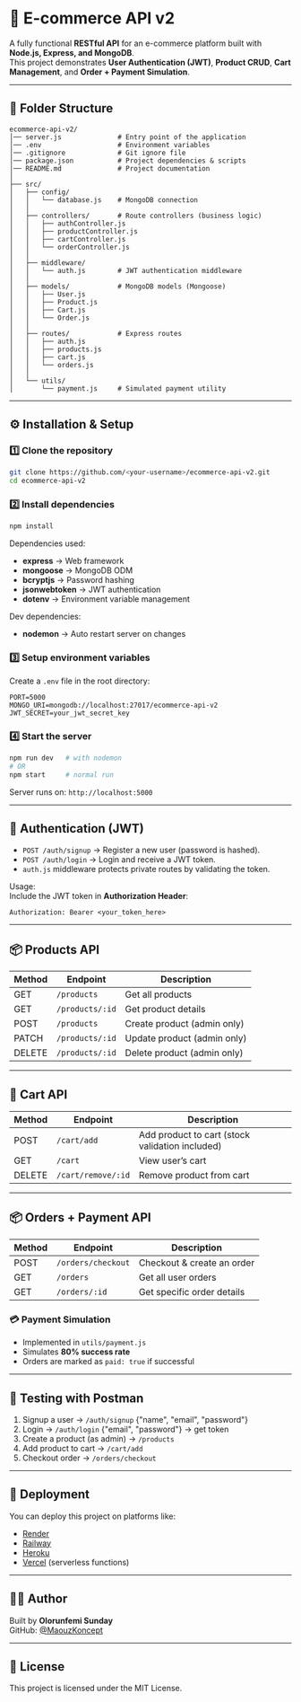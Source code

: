 # 🛒 E-commerce API v2

A fully functional **RESTful API** for an e-commerce platform built with **Node.js, Express, and MongoDB**.  
This project demonstrates **User Authentication (JWT)**, **Product CRUD**, **Cart Management**, and **Order + Payment Simulation**.

---

## 📂 Folder Structure

```
ecommerce-api-v2/
│── server.js              # Entry point of the application
│── .env                   # Environment variables
│── .gitignore             # Git ignore file
│── package.json           # Project dependencies & scripts
│── README.md              # Project documentation
│
├── src/
│   ├── config/
│   │   └── database.js    # MongoDB connection
│   │
│   ├── controllers/       # Route controllers (business logic)
│   │   ├── authController.js
│   │   ├── productController.js
│   │   ├── cartController.js
│   │   └── orderController.js
│   │
│   ├── middleware/
│   │   └── auth.js        # JWT authentication middleware
│   │
│   ├── models/            # MongoDB models (Mongoose)
│   │   ├── User.js
│   │   ├── Product.js
│   │   ├── Cart.js
│   │   └── Order.js
│   │
│   ├── routes/            # Express routes
│   │   ├── auth.js
│   │   ├── products.js
│   │   ├── cart.js
│   │   └── orders.js
│   │
│   └── utils/
│       └── payment.js     # Simulated payment utility
```

---

## ⚙️ Installation & Setup

### 1️⃣ Clone the repository

```bash
git clone https://github.com/<your-username>/ecommerce-api-v2.git
cd ecommerce-api-v2
```

### 2️⃣ Install dependencies

```bash
npm install
```

Dependencies used:

- **express** → Web framework
- **mongoose** → MongoDB ODM
- **bcryptjs** → Password hashing
- **jsonwebtoken** → JWT authentication
- **dotenv** → Environment variable management

Dev dependencies:

- **nodemon** → Auto restart server on changes

### 3️⃣ Setup environment variables

Create a `.env` file in the root directory:

```
PORT=5000
MONGO_URI=mongodb://localhost:27017/ecommerce-api-v2
JWT_SECRET=your_jwt_secret_key
```

### 4️⃣ Start the server

```bash
npm run dev   # with nodemon
# OR
npm start     # normal run
```

Server runs on: `http://localhost:5000`

---

## 🔑 Authentication (JWT)

- `POST /auth/signup` → Register a new user (password is hashed).
- `POST /auth/login` → Login and receive a JWT token.
- `auth.js` middleware protects private routes by validating the token.

Usage:  
Include the JWT token in **Authorization Header**:

```
Authorization: Bearer <your_token_here>
```

---

## 📦 Products API

| Method | Endpoint        | Description                 |
| ------ | --------------- | --------------------------- |
| GET    | `/products`     | Get all products            |
| GET    | `/products/:id` | Get product details         |
| POST   | `/products`     | Create product (admin only) |
| PATCH  | `/products/:id` | Update product (admin only) |
| DELETE | `/products/:id` | Delete product (admin only) |

---

## 🛒 Cart API

| Method | Endpoint           | Description                                     |
| ------ | ------------------ | ----------------------------------------------- |
| POST   | `/cart/add`        | Add product to cart (stock validation included) |
| GET    | `/cart`            | View user’s cart                                |
| DELETE | `/cart/remove/:id` | Remove product from cart                        |

---

## 📦 Orders + Payment API

| Method | Endpoint           | Description                |
| ------ | ------------------ | -------------------------- |
| POST   | `/orders/checkout` | Checkout & create an order |
| GET    | `/orders`          | Get all user orders        |
| GET    | `/orders/:id`      | Get specific order details |

### 💳 Payment Simulation

- Implemented in `utils/payment.js`
- Simulates **80% success rate**
- Orders are marked as `paid: true` if successful

---

## 🧪 Testing with Postman

1. Signup a user → `/auth/signup` {"name", "email", "password"}
2. Login → `/auth/login` {"email", "password"} → get token
3. Create a product (as admin) → `/products`
4. Add product to cart → `/cart/add`
5. Checkout order → `/orders/checkout`

---

## 🚀 Deployment

You can deploy this project on platforms like:

- [Render](https://render.com/)
- [Railway](https://railway.app/)
- [Heroku](https://www.heroku.com/)
- [Vercel](https://vercel.com/) (serverless functions)

---

## 👨‍💻 Author

Built by **Olorunfemi Sunday**  
GitHub: [@MaouzKoncept](https://github.com/OlorunfemiSunday)

---

## 📜 License

This project is licensed under the MIT License.
